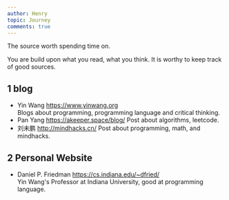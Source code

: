 ```yaml
---
author: Henry
topic: Journey
comments: true
---
```


The source worth spending time on.

You are build upon what you read, what you think. It is worthy to keep track of good sources.

## 1 blog
- Yin Wang <https://www.yinwang.org><br/>
  Blogs about programming, programming language and critical thinking.
- Pan Yang <https://akeeper.space/blog/>
  Post about algorithms, leetcode.
- 刘未鹏 <http://mindhacks.cn/>
  Post about programming, math, and mindhacks.

## 2 Personal Website
- Daniel P. Friedman <https://cs.indiana.edu/~dfried/><br/>
  Yin Wang's Professor at Indiana University, good at programming language.
